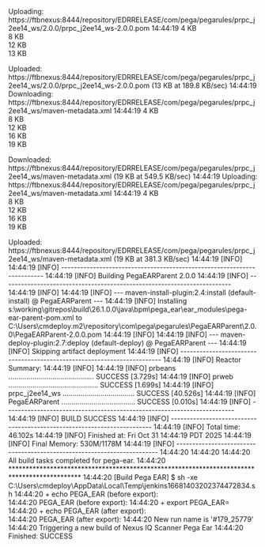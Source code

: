 Uploading: https://ftbnexus:8444/repository/EDRRELEASE/com/pega/pegarules/prpc_j2ee14_ws/2.0.0/prpc_j2ee14_ws-2.0.0.pom
14:44:19 4 KB        
8 KB   
12 KB   
13 KB   
        
Uploaded: https://ftbnexus:8444/repository/EDRRELEASE/com/pega/pegarules/prpc_j2ee14_ws/2.0.0/prpc_j2ee14_ws-2.0.0.pom (13 KB at 189.8 KB/sec)
14:44:19 Downloading: https://ftbnexus:8444/repository/EDRRELEASE/com/pega/pegarules/prpc_j2ee14_ws/maven-metadata.xml
14:44:19 4 KB    
8 KB   
12 KB   
16 KB   
19 KB   
        
Downloaded: https://ftbnexus:8444/repository/EDRRELEASE/com/pega/pegarules/prpc_j2ee14_ws/maven-metadata.xml (19 KB at 549.5 KB/sec)
14:44:19 Uploading: https://ftbnexus:8444/repository/EDRRELEASE/com/pega/pegarules/prpc_j2ee14_ws/maven-metadata.xml
14:44:19 4 KB    
8 KB   
12 KB   
16 KB   
19 KB   
        
Uploaded: https://ftbnexus:8444/repository/EDRRELEASE/com/pega/pegarules/prpc_j2ee14_ws/maven-metadata.xml (19 KB at 381.3 KB/sec)
14:44:19 [INFO]                                                                         
14:44:19 [INFO] ------------------------------------------------------------------------
14:44:19 [INFO] Building PegaEARParent 2.0.0
14:44:19 [INFO] ------------------------------------------------------------------------
14:44:19 [INFO] 
14:44:19 [INFO] --- maven-install-plugin:2.4:install (default-install) @ PegaEARParent ---
14:44:19 [INFO] Installing s:\working\gitrepos\build\26.1.0.0\java\bpm\pega_ear\ear_modules\pega-ear-parent-pom.xml to C:\Users\cmdeploy\.m2\repository\com\pega\pegarules\PegaEARParent\2.0.0\PegaEARParent-2.0.0.pom
14:44:19 [INFO] 
14:44:19 [INFO] --- maven-deploy-plugin:2.7:deploy (default-deploy) @ PegaEARParent ---
14:44:19 [INFO] Skipping artifact deployment
14:44:19 [INFO] ------------------------------------------------------------------------
14:44:19 [INFO] Reactor Summary:
14:44:19 [INFO] 
14:44:19 [INFO] prbeans ........................................... SUCCESS [3.729s]
14:44:19 [INFO] prweb ............................................. SUCCESS [1.699s]
14:44:19 [INFO] prpc_j2ee14_ws .................................... SUCCESS [40.526s]
14:44:19 [INFO] PegaEARParent ..................................... SUCCESS [0.010s]
14:44:19 [INFO] ------------------------------------------------------------------------
14:44:19 [INFO] BUILD SUCCESS
14:44:19 [INFO] ------------------------------------------------------------------------
14:44:19 [INFO] Total time: 46.102s
14:44:19 [INFO] Finished at: Fri Oct 31 14:44:19 PDT 2025
14:44:19 [INFO] Final Memory: 530M/1178M
14:44:19 [INFO] ------------------------------------------------------------------------
14:44:20 
14:44:20 
14:44:20 All build tasks completed for pega-ear. 
14:44:20 ********************************************************************************************
14:44:20 [Build Pega EAR] $ sh -xe C:\Users\cmdeploy\AppData\Local\Temp\jenkins16681403202374472834.sh
14:44:20 + echo PEGA_EAR (before export):  
14:44:20 PEGA_EAR (before export): 
14:44:20 + export PEGA_EAR= 
14:44:20 + echo PEGA_EAR (after export):  
14:44:20 PEGA_EAR (after export): 
14:44:20 New run name is '#179_25779'
14:44:20 Triggering a new build of Nexus IQ Scanner Pega Ear
14:44:20 Finished: SUCCESS
